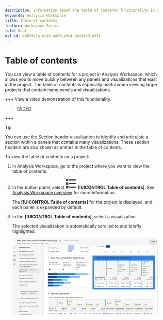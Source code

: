 ```yaml
---
description: Information about the table of contents functionality in a Workspace project
keywords: Analysis Workspace
title: Table of contents
feature: Workspace Basics
role: User
exl-id: 4eb7de7a-ec40-4a59-afc4-94131e91a35f
---
```

# Table of contents

You can view a table of contents for a project in Analysis Workspace, which allows you to move quickly between any panels and visualizations that exist in the project. The table of contents is especially useful when viewing larger projects that contain many panels and visualizations.

+++ View a video demonstration of this functionality.

>[!VIDEO](https://video.tv.adobe.com/v/26990/?learn=on)

+++

>[!TIP]
>
>You can use the Section header visualization to identify and articulate a section within a panels that contains many visualizations. These section headers are also shown as entries in the table of contents.
>


To view the table of contents on a project:

1. In Analysis Workspace, go to the project where you want to view the table of contents.

1. In the button panel, select ![ViewList](/help/assets/icons/ViewList.svg) **[!UICONTROL Table of contents]**. See [Analysis Workspace overview](/help/analysis-workspace/home.md) for more information.<br/>
   
   The **[!UICONTROL Table of contents]** for the project is displayed, and each panel is expanded by default.

1. In the **[!UICONTROL Table of contents]**, select a visualization.<br/>

   The selected visualization is automatically scrolled to and briefly highlighted.

   ![TOC highlighted](assets/toc-highlighted.png)
